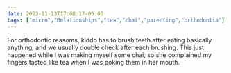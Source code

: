 ```yaml
---
date: 2023-11-13T17:08:17-05:00
tags: ["micro","Relationships","tea","chai","parenting","orthodontia"]
---
```

For orthodontic reasoms, kiddo has to brush teeth after eating basically anything, and we usually double check after each brushing. This just happened while I was making myself some chai, so she complained my fingers tasted like tea when I was poking them in her mouth.